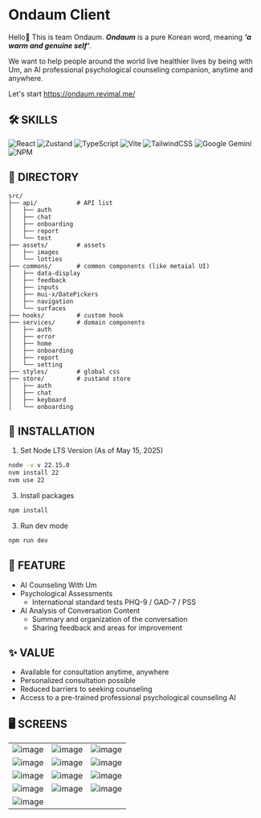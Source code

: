 # Ondaum Client

Hello👋 This is team Ondaum. ***Ondaum*** is a pure Korean word, meaning ***'a warm and genuine self'***.

We want to help people around the world live healthier lives by being with Um, an AI professional psychological counseling companion, anytime and anywhere.

Let's start https://ondaum.revimal.me/

## 🛠 SKILLS
![React](https://img.shields.io/badge/react-%2320232a.svg?style=for-the-badge&logo=react&logoColor=%2361DAFB)
![Zustand](https://img.shields.io/badge/Zustand-000000?style=for-the-badge&logo=react)
![TypeScript](https://img.shields.io/badge/typescript-%23007ACC.svg?style=for-the-badge&logo=typescript&logoColor=white)
![Vite](https://img.shields.io/badge/vite-%23646CFF.svg?style=for-the-badge&logo=vite&logoColor=white)
![TailwindCSS](https://img.shields.io/badge/tailwindcss-%2338B2AC.svg?style=for-the-badge&logo=tailwind-css&logoColor=white)
![Google Gemini](https://img.shields.io/badge/google%20gemini-8E75B2?style=for-the-badge&logo=google%20gemini&logoColor=white)
![NPM](https://img.shields.io/badge/NPM-%23CB3837.svg?style=for-the-badge&logo=npm&logoColor=white)
  
## 📁 DIRECTORY

```
src/
├── api/           # API list
│   ├── auth
│   ├── chat
│   ├── onboarding
│   ├── report
│   └── test
├── assets/        # assets
│   ├── images
│   └── lotties    
├── commons/       # common components (like metaial UI)
│   ├── data-display
│   ├── feedback
│   ├── inputs
│   ├── mui-x/DatePickers
│   ├── navigation
│   └── surfaces
├── hooks/         # custom hook
├── services/      # domain components
│   ├── auth
│   ├── error
│   ├── home
│   ├── onboarding
│   ├── report
│   └── setting
├── styles/        # global css
├── store/         # zustand store
│   ├── auth
│   ├── chat
│   ├── keyboard
│   └── onboarding
```

## 🚀 INSTALLATION

1. Set Node LTS Version (As of May 15, 2025)
```bash
node -v v 22.15.0
nvm install 22
nvm use 22
```

3. Install packages
```bash
npm install
```

3. Run dev mode
```bash
npm run dev
```

## 📱 FEATURE
- AI Counseling With Um
- Psychological Assessments
  - International standard tests PHQ-9 / GAD-7 / PSS 
- AI Analysis of Conversation Content
  - Summary and organization of the conversation
  - Sharing feedback and areas for improvement

## ✨ VALUE
- Available for consultation anytime, anywhere
- Personalized consultation possible
- Reduced barriers to seeking counseling
- Access to a pre-trained professional psychological counseling AI

## 🖥️ SCREENS

| | | |
|:--:|:--:|:--:|
| ![image](https://github.com/user-attachments/assets/3e7d64d3-84f7-4aff-bbce-4b72713454f9) | ![image](https://github.com/user-attachments/assets/5b93c969-adae-48a8-ac65-6bcd7f013367) | ![image](https://github.com/user-attachments/assets/7dd486a3-fed0-412b-935d-372717ecdf34) |
| ![image](https://github.com/user-attachments/assets/84bec7ae-0be4-4b39-b381-69ef3705cc50) | ![image](https://github.com/user-attachments/assets/e242d6a7-5e0a-4f80-9c5a-ee0b1d7522cc) | ![image](https://github.com/user-attachments/assets/8c682e7a-3f8f-455e-b532-34ca9730aa5d) |
| ![image](https://github.com/user-attachments/assets/a87b3875-c0b3-4d28-8272-f71f48428446) | ![image](https://github.com/user-attachments/assets/aba49ac6-59ad-48d6-94c8-115eb3036c85) | ![image](https://github.com/user-attachments/assets/3af15c50-82e7-451f-8b4e-e9af0eb02922) |
| ![image](https://github.com/user-attachments/assets/c9bdaaef-66ea-48a4-834f-9cc0f794b919) | ![image](https://github.com/user-attachments/assets/b0724e62-8126-4051-a162-c0b8ce41048e) | ![image](https://github.com/user-attachments/assets/88f8a6f2-1339-42c6-9d53-75ab74f39446) |
| ![image](https://github.com/user-attachments/assets/fff9d63a-1816-4ad3-b8da-1eed2a890849) | | |


